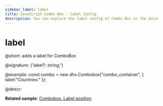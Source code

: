 ```yaml
---
sidebar_label: label
title: JavaScript Combo Box - label Config 
description: You can explore the label config of Combo Box in the documentation of the DHTMLX JavaScript UI library. Browse developer guides and API reference, try out code examples and live demos, and download a free 30-day evaluation version of DHTMLX Suite 7.
---
```


# label

@short: adds a label for ComboBox

@signature: {'label?: string;'}

@example:
const combo = new dhx.Combobox("combo_container", {
    label:"Countries:"
});

@descr:

**Related sample**: [Combobox. Label position](https://snippet.dhtmlx.com/2936fray)

[comment]: # (@related: combobox/how_to_start.md#initialize-combobox combobox/configuration.md#label)
